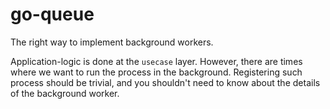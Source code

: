 # go-queue

The right way to implement background workers.


Application-logic is done at the `usecase` layer. However, there are times where we want to run the process in the background. Registering such process should be trivial, and you shouldn't need to know about the details of the background worker.
